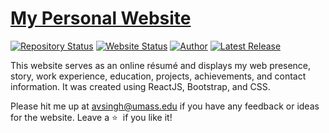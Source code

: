 # <a href="https://www.adityavsingh.com" target="_blank">My Personal Website</a> #

[![Repository Status](https://img.shields.io/badge/Repository%20Status-Maintained-dark%20green.svg)](https://github.com/AVS1508/AVS1508.github.io/)
[![Website Status](https://img.shields.io/badge/Website%20Status-Online-green)](https://www.adityavsingh.com)
[![Author](https://img.shields.io/badge/Author-Aditya%20Vikram%20Singh-blue.svg)](https://www.linkedin.com/in/AVS1508/)
[![Latest Release](https://img.shields.io/badge/Latest%20Release-22%20April%202024-yellow.svg)](https://github.com/AVS1508/AVS1508.github.io/commit/master)

This website serves as an online résumé and displays my web presence, story, work experience, education, projects, achievements, and contact information. It was created using ReactJS, Bootstrap, and CSS.



Please hit me up at [avsingh@umass.edu](mailto:avsingh@umass.edu) if you have any feedback or ideas for the website. Leave a :star: &nbsp;if you like it!
